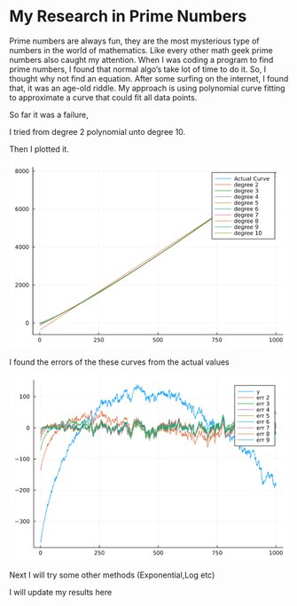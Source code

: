 
# My Research in Prime Numbers


Prime numbers are always fun, they are the most mysterious type of numbers in the world of mathematics. Like every other math geek prime numbers also caught my attention. When I was coding a program to find prime numbers, I found that normal algo’s take lot of time to do it. So, I thought why not find an equation. After some surfing on the internet, I found that, it was an age-old riddle. 
My approach is using polynomial curve fitting to approximate a curve that could fit all data points.

So far it was a failure, 

I tried from degree 2 polynomial unto degree 10.

Then I plotted it.

![plot](https://raw.githubusercontent.com/8G6/prime/main/plt_curves.png)


I found the errors of the these curves from the actual values 

![errors](https://raw.githubusercontent.com/8G6/prime/main/plt_err_curves.png)

Next I will try some other methods (Exponential,Log etc)

I will update my results here

